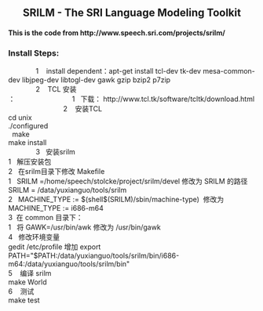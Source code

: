 <h2 align='center'>  SRILM - The SRI Language Modeling Toolkit </h2>
<h4> This is the code from http://www.speech.sri.com/projects/srilm/ </h4>

<h3> Install Steps: </h3>
&emsp;&emsp;&emsp;&emsp;1    install dependent：apt-get install tcl-dev tk-dev mesa-common-dev libjpeg-dev libtogl-dev gawk gzip bzip2 p7zip  </br>
&emsp;&emsp;&emsp;&emsp;2    TCL 安装 </br>：
&emsp;&emsp;&emsp;&emsp;&emsp;&emsp;&emsp;&emsp;1   下载： http://www.tcl.tk/software/tcltk/download.html </br>
&emsp;&emsp;&emsp;&emsp;&emsp;&emsp;&emsp;&emsp;2    安装TCL </br>
                                                    cd unix </br>
                                                    ./configured </br>  
                                                    make </br>
                                                    make install </br>
&emsp;&emsp;&emsp;&emsp;3   安装srilm </br>
                            1   解压安装包 </br>
                            2   在srilm目录下修改 Makefile </br>
                                1   SRILM =/home/speech/stolcke/project/srilm/devel 修改为 SRILM 的路径 SRILM = /data/yuxianguo/tools/srilm   </br>
                                2   MACHINE_TYPE := $(shell$(SRILM)/sbin/machine-type)  修改为 MACHINE_TYPE := i686-m64    </br>
                            3  在 common 目录下：</br>
                                1   将 GAWK=/usr/bin/awk 修改为 /usr/bin/gawk </br>
                            4   修改环境变量  </br>
                                gedit /etc/profile 增加 export PATH="$PATH:/data/yuxianguo/tools/srilm/bin/i686-m64:/data/yuxianguo/tools/srilm/bin"   </br>
                            5    编译 srilm </br>
                                make World   </br>
                            6    测试 </br>
                                make test  </br>



